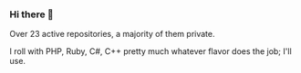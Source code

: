 ### Hi there 👋

Over 23 active repositories, a majority of them private.

I roll with PHP, Ruby, C#, C++ pretty much whatever flavor does the job; I'll use.
